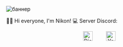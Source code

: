 ![баннер](https://share.creavite.co/sN4TNcXxuz0RclGU.png)

👋🏻 Hi everyone, I'm Nikon!
💻 Server Discord: 

<div align="center">
  <a href="https://discord.gg/8k9wbbEMYT"><img alt="Discord" style="height: 26px" src="https://discord.com/assets/145dc557845548a36a82337912ca3ac5.svg" /></a>
    
  <a href="https://www.youtube.com/channel/UCVC6yTkXWzOlDRQl00IrIhw"><img alt="YouTube" style="height: 26px" src="https://upload.wikimedia.org/wikipedia/commons/thumb/0/09/YouTube_full-color_icon_(2017).svg/240px-YouTube_full-color_icon_(2017).svg.png" /></a>
</div>

